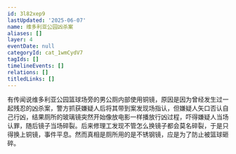 ```yaml
---
id: 3l82xep9
lastUpdated: '2025-06-07'
name: 维多利亚公园凶杀案
aliases: []
layer: 4
eventDate: null
categoryId: cat_1wmCydV7
tagIds: []
timelineEvents: []
relations: []
titledLinks: []
---
```

有传闻说维多利亚公园篮球场旁的男公厕内部使用铜镜，原因是因为曾经发生过一起残忍的凶杀案，警方抓获嫌疑人后将其带到案发现场指认，但嫌疑人矢口否认自己行凶，结果厕所的玻璃镜突然开始像放电影一样播放行凶过程，吓得嫌疑人当场认罪，随后镜子当场碎裂。后来修理工发现不管怎么换镜子都会莫名碎裂，于是只得换上铜镜，事件平息。然而真相是厕所用的是不锈钢镜，应是为了防止被篮球砸碎。
